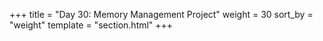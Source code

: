 +++
title = "Day 30: Memory Management Project"
weight = 30
sort_by = "weight"
template = "section.html"
+++
